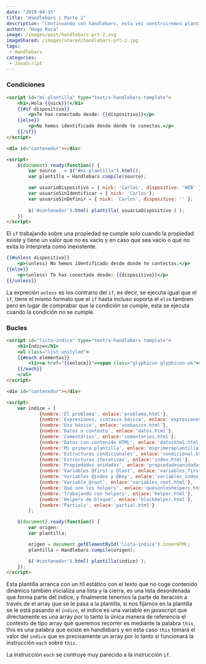 ```yaml
---
date: "2019-04-15"
title: "Handlebars | Parte 2"
description: "Continuando con handlebars, esta vez construiremos plantillas mas avanzadas usando condiciones y bucles."
author: "Hugo Roca"
image: /images/post/handlebars-prt-2.svg
imageShared: /images/shared/handlebars-prt-2.jpg
tags:
 - Handlebars
categories:
 - JavaScript
---
```


### Condiciones
```html
<script id="mi-plantilla" type="text/x-handlebars-template">
    <h1>¡Hola {{nick}}!</h1>
    {{#if dispositivo}}
        <p>Te has conectado desde: {{dispositivo}}</p>
    {{else}}
        <p>No hemos identificado desde dónde te conectas.</p>
    {{/if}}
</script>

<div id="contenedor"></div>

<script>
    $(document).ready(function() {
        var source   = $("#mi-plantilla").html();		
        var plantilla = Handlebars.compile(source);

        var usuarioDispositivo = { nick: 'Carlos', dispositivo: 'WEB' };			
        var usuarioSinIdentificar = { nick: 'Carlos'};
        var usuarioSinDefinir = { nick: 'Carlos', dispositivo: '' };
        
        $('#contenedor').html( plantilla( usuarioDispositivo ) );
    })
</script>
```
El `if` trabajando sobre una propiedad se cumple solo cuando la propiedad existe y tiene un valor que no es vacio y en caso que sea vacio o que no exita lo interpreta como inexistente.

```handlebars
{{#unless dispositivo}}
    <p>(unless) No hemos identificado desde donde te contectas.</p>
{{else}}
    <p>(unless) Te has conectado desde: {{dispositivo}}</p>
{{/unless}}
```
La expreción `unless` es los contrario del `if`, es decir, se ejecuta igual que el `if`, tiene el mismo formato que el `if` hasta incluso soporta el `else` tambien pero en lugar de comprabar que la condición se cumple, esta se ejecuta cuando la condición no se cumple.

### Bucles
```html
<script id="lista-indice" type="text/x-handlebars-template">
    <h1>Índice</h1>
    <ul class="list-unstyled">
    {{#each elementos}}
        <li><a href="{{enlace}}"><span class="glyphicon glyphicon-ok"></span> {{nombre}}</a></li>
    {{/each}}
    </ul>
</script>

<div id="contenedor"></div>

<script>
    var indice = [
            {nombre:'El problema', enlace:'problema.html'}, 
            {nombre:'Expresiones, sintaxis básica', enlace:'expresiones.html'}, 
            {nombre:'Uso básico', enlace:'usobasico.html'}, 
            {nombre:'Datos o contexto', enlace:'datos.html'}, 
            {nombre:'Comentarios', enlace:'comentarios.html'}, 
            {nombre:'Datos con contenido HTML', enlace:'datoshtml.html'}, 
            {nombre:'Mi primera plantilla', enlace:'miprimeraplantilla.html'}, 
            {nombre:'Estructuras condicionales', enlace:'condicional.html'},
            {nombre:'Estructuras iterativas', enlace:'index.html'},
            {nombre:'Propiedades anidadas', enlace:'propiedadesanidadas.html'},
            {nombre:'Variables @first y @last', enlace:'variables_first_last.html'},
            {nombre:'Variables @index y @key', enlace:'variables_index_key.html'},
            {nombre:'Variable @root', enlace:'variables_root.html'},
            {nombre:'Qué son los helpers', enlace:'quesonloshelpers.html'},
            {nombre:'Trabajando con helpers', enlace:'helper.html'},
            {nombre:'Helpers de bloque', enlace:'blockhelper.html'},
            {nombre:'Partials', enlace:'partial.html'}
        ];

    $(document).ready(function() {
        var origen;
        var plantilla;

        origen = document.getElementById('lista-indice').innerHTML;
        plantilla = Handlebars.compile(origen);

        $('#contenedor').html( plantilla(indice) );
    });
</script>

```
Esta plantilla arranca con un h1 estático con el texto que no coge contenido dinámico también inicializa una lista y la cierra, es una lista desordenada que forma parte del índice, y finalmente tenemos la parte de iteración a través de el array que se le pasa a la plantilla, si nos fijamos en la plantilla se le está pasando el `índice`, el índice es una variable en javascript que directamente es una array por lo tanto la única manera de referencia el contexto de tipo array que queremos recorrer es mediante la palabra `this`, this es una palabra que existe en handlebars y en esta caso `this` tomará el valor del `indice` que es precisamente un array por lo tanto si funcionará la instrucción `each` sobre `this`.

La instrucción `each` se contruye muy parecido a la instrucción `if`.


